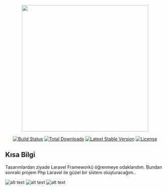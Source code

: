 <p align="center"><a href="https://laravel.com" target="_blank"><img src="https://raw.githubusercontent.com/laravel/art/master/logo-lockup/5%20SVG/2%20CMYK/1%20Full%20Color/laravel-logolockup-cmyk-red.svg" width="400"></a></p>

<p align="center">
<a href="https://travis-ci.org/laravel/framework"><img src="https://travis-ci.org/laravel/framework.svg" alt="Build Status"></a>
<a href="https://packagist.org/packages/laravel/framework"><img src="https://img.shields.io/packagist/dt/laravel/framework" alt="Total Downloads"></a>
<a href="https://packagist.org/packages/laravel/framework"><img src="https://img.shields.io/packagist/v/laravel/framework" alt="Latest Stable Version"></a>
<a href="https://packagist.org/packages/laravel/framework"><img src="https://img.shields.io/packagist/l/laravel/framework" alt="License"></a>
</p>

## Kısa Bilgi

Tasarımlardan ziyade Laravel Frameworkü öğrenmeye odaklandım. Bundan sonraki projem Php Laravel ile güzel bir sistem oluşturacağım..

 ![alt text](https://res.cloudinary.com/ahmettanrikulu/image/upload/v1638388942/lrvl1_dhv8gs.png)
 ![alt text](https://res.cloudinary.com/ahmettanrikulu/image/upload/v1638388943/lrvl2_bt4all.png)
 ![alt text](https://res.cloudinary.com/ahmettanrikulu/image/upload/v1638389130/lrvl4_zpa2kh.png)

